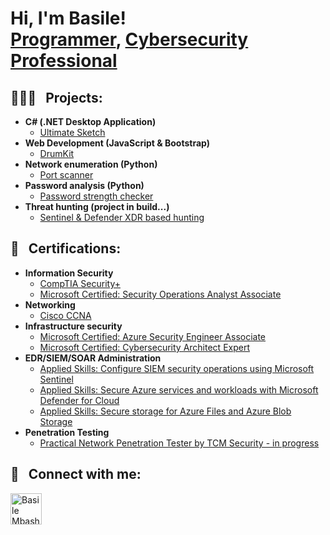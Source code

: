 <h1>Hi, I'm Basile! <br/>
  <a href="https://github.com/Basile-Mbasha">Programmer</a>, 
  <a href="https://www.linkedin.com/in/basilembasha/">Cybersecurity Professional</a>
</h1>




<h2>👨🏽‍💻 &nbsp; Projects:</h2>

- <b>C# (.NET Desktop Application)</b>
  - [Ultimate Sketch](https://github.com/Basile-Mbasha/UltimateSketch)
- <b>Web Development (JavaScript & Bootstrap)</b>
  - [DrumKit](https://github.com/Basile-Mbasha/DrumKit)
- <b>Network enumeration (Python)</b>
  - [Port scanner](https://github.com/Basile-Mbasha/Port-Scanner)
- <b>Password analysis (Python)</b>
  - [Password strength checker](https://github.com/Basile-Mbasha/password-strength-checker/tree/main)
- <b>Threat hunting (project in build...)</b>
  - [Sentinel & Defender XDR based hunting](https://github.com/Basile-Mbasha/Azure-threat-hunting?tab=readme-ov-file)
    
<h2>🏅 &nbsp; Certifications:</h2>

- <b>Information Security</b>
  - [CompTIA Security+](https://www.credly.com/badges/7af2b51b-fbb1-4bb0-8b99-e5e1b76452ff/public_url)
  - [Microsoft Certified: Security Operations Analyst Associate](https://learn.microsoft.com/api/credentials/share/en-ca/BasileM-6586/DDDB9D44BD655D90?sharingId)
- <b>Networking</b>
  - [Cisco CCNA](https://learningnetwork.cisco.com/s/ccna)
- <b>Infrastructure security</b>
  - [Microsoft Certified: Azure Security Engineer Associate](https://learn.microsoft.com/api/credentials/share/en-ca/BasileM-6586/3997DEDAD94F31E?sharingId=B8558196737186B4)
  - [Microsoft Certified: Cybersecurity Architect Expert](https://learn.microsoft.com/api/credentials/share/en-us/BasileM-6586/63C9A56A27F6C54B?sharingId=B8558196737186B4)
- <b>EDR/SIEM/SOAR Administration</b>
  - [Applied Skills: Configure SIEM security operations using Microsoft Sentinel](https://learn.microsoft.com/en-ca/users/basilem-6586/credentials/8ef40dcac81782dc?ref=https%3A%2F%2Fwww.linkedin.com%2F)
  - [Applied Skills: Secure Azure services and workloads with Microsoft Defender for Cloud](https://learn.microsoft.com/api/credentials/share/en-ca/BasileM-6586/59D928D7F3928438?sharingId=B8558196737186B4)
  - [Applied Skills: Secure storage for Azure Files and Azure Blob Storage](https://learn.microsoft.com/api/credentials/share/en-us/BasileM-6586/511D330195A0E45C?sharingId=B8558196737186B4)
- <b>Penetration Testing</b>
  - [Practical Network Penetration Tester by TCM Security - in progress](https://certifications.tcm-sec.com/pnpt/)


<h2>🤳 &nbsp; Connect with me:</h2>

<p align="justify">
 <a href="https://www.linkedin.com/in/basilembasha">
   <img alt="Basile Mbasha | LinkedIn" width="50px" src="https://www.svgrepo.com/show/157006/linkedin.svg" />
 </a>
</p>











<!---
[![Typing SVG](https://readme-typing-svg.demolab.com?font=Fira+Code&weight=100&size=18&duration=3999&pause=1000&color=000000FE&background=C95E30E3&center=true&vCenter=true&width=435&lines=basile%40pnap%3A~%24+whoami;SOC+Analyst;Security+Researcher+;Technical+Trainer)](https://git.io/typing-svg)


**This is a ✨ _special_ ✨ repository because its `README.md` (this file) appears on your GitHub profile.
<h2>🤳🏻  Connect with me:</h2> 
  
    -[LinkedIn](https://www.linkedin.com/in/basilembasha/) 
--->

<!--
Here are some ideas to get you started:

- 🔭 I’m currently working on ...
- 🌱 I’m currently learning ...
- 👯 I’m looking to collaborate on ...
- 🤔 I’m looking for help with ...
- 💬 Ask me about ...
- 📫 How to reach me: ...
- 😄 Pronouns: ...
- ⚡ Fun fact: ...
-->

